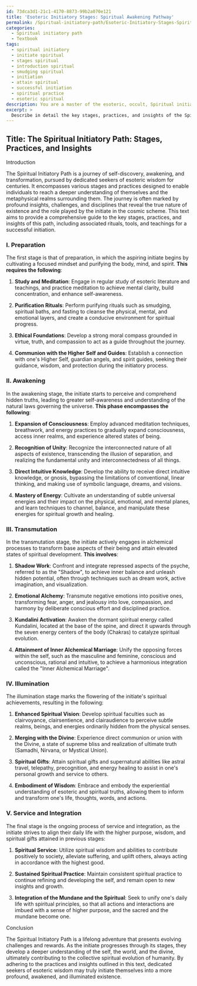 ```yaml
---
id: 73dca3d1-21c1-4170-8873-99b2a070e121
title: 'Esoteric Initiatory Stages: Spiritual Awakening Pathway'
permalink: /Spiritual-initiatory-path/Esoteric-Initiatory-Stages-Spiritual-Awakening-Pathway/
categories:
  - Spiritual initiatory path
  - Textbook
tags:
  - spiritual initiatory
  - initiate spiritual
  - stages spiritual
  - introduction spiritual
  - smudging spiritual
  - initiation
  - attain spiritual
  - successful initiation
  - spiritual practice
  - esoteric spiritual
description: You are a master of the esoteric, occult, Spiritual initiatory path and education, you have written many textbooks on the subject in ways that provide students with rich and deep understanding of the subject. You are being asked to write textbook-like sections on a topic and you do it with full context, explainability, and reliability in accuracy to the true facts of the topic at hand, in a textbook style that a student would easily be able to learn from, in a rich, engaging, and contextual way. Always include relevant context (such as formulas and history), related concepts, and in a way that someone can gain deep insights from.
excerpt: > 
  Describe in detail the key stages, practices, and insights of the Spiritual initiatory path as it would appear in a grimoire, lesson, or treatise for a dedicated student seeking deeper understanding of this occult domain. Include information on how one can progress, the challenges faced during each stage, and any rituals, tools, or teachings that are essential for a successful initiation.
---
```


## Title: The Spiritual Initiatory Path: Stages, Practices, and Insights

Introduction

The Spiritual Initiatory Path is a journey of self-discovery, awakening, and transformation, pursued by dedicated seekers of esoteric wisdom for centuries. It encompasses various stages and practices designed to enable individuals to reach a deeper understanding of themselves and the metaphysical realms surrounding them. The journey is often marked by profound insights, challenges, and disciplines that reveal the true nature of existence and the role played by the initiate in the cosmic scheme. This text aims to provide a comprehensive guide to the key stages, practices, and insights of this path, including associated rituals, tools, and teachings for a successful initiation.

### I. Preparation

The first stage is that of preparation, in which the aspiring initiate begins by cultivating a focused mindset and purifying the body, mind, and spirit. **This requires the following**:

1. **Study and Meditation**: Engage in regular study of esoteric literature and teachings, and practice meditation to achieve mental clarity, build concentration, and enhance self-awareness.

2. **Purification Rituals**: Perform purifying rituals such as smudging, spiritual baths, and fasting to cleanse the physical, mental, and emotional layers, and create a conducive environment for spiritual progress.

3. **Ethical Foundations**: Develop a strong moral compass grounded in virtue, truth, and compassion to act as a guide throughout the journey.

4. **Communion with the Higher Self and Guides**: Establish a connection with one's Higher Self, guardian angels, and spirit guides, seeking their guidance, wisdom, and protection during the initiatory process.

### II. Awakening

In the awakening stage, the initiate starts to perceive and comprehend hidden truths, leading to greater self-awareness and understanding of the natural laws governing the universe. **This phase encompasses the following**:

1. **Expansion of Consciousness**: Employ advanced meditation techniques, breathwork, and energy practices to gradually expand consciousness, access inner realms, and experience altered states of being.

2. **Recognition of Unity**: Recognize the interconnected nature of all aspects of existence, transcending the illusion of separation, and realizing the fundamental unity and interconnectedness of all things.

3. **Direct Intuitive Knowledge**: Develop the ability to receive direct intuitive knowledge, or gnosis, bypassing the limitations of conventional, linear thinking, and making use of symbolic language, dreams, and visions.

4. **Mastery of Energy**: Cultivate an understanding of subtle universal energies and their impact on the physical, emotional, and mental planes, and learn techniques to channel, balance, and manipulate these energies for spiritual growth and healing.

### III. Transmutation

In the transmutation stage, the initiate actively engages in alchemical processes to transform base aspects of their being and attain elevated states of spiritual development. **This involves**:

1. **Shadow Work**: Confront and integrate repressed aspects of the psyche, referred to as the "Shadow", to achieve inner balance and unleash hidden potential, often through techniques such as dream work, active imagination, and visualization.

2. **Emotional Alchemy**: Transmute negative emotions into positive ones, transforming fear, anger, and jealousy into love, compassion, and harmony by deliberate conscious effort and disciplined practice.

3. **Kundalini Activation**: Awaken the dormant spiritual energy called Kundalini, located at the base of the spine, and direct it upwards through the seven energy centers of the body (Chakras) to catalyze spiritual evolution.

4. **Attainment of Inner Alchemical Marriage**: Unify the opposing forces within the self, such as the masculine and feminine, conscious and unconscious, rational and intuitive, to achieve a harmonious integration called the "Inner Alchemical Marriage".

### IV. Illumination 

The illumination stage marks the flowering of the initiate's spiritual achievements, resulting in the following:
 
1. **Enhanced Spiritual Vision**: Develop spiritual faculties such as clairvoyance, clairsentience, and clairaudience to perceive subtle realms, beings, and energies ordinarily hidden from the physical senses.

2. **Merging with the Divine**: Experience direct communion or union with the Divine, a state of supreme bliss and realization of ultimate truth (Samadhi, Nirvana, or Mystical Union).

3. **Spiritual Gifts**: Attain spiritual gifts and supernatural abilities like astral travel, telepathy, precognition, and energy healing to assist in one's personal growth and service to others.

4. **Embodiment of Wisdom**: Embrace and embody the experiential understanding of esoteric and spiritual truths, allowing them to inform and transform one's life, thoughts, words, and actions.

### V. Service and Integration

The final stage is the ongoing process of service and integration, as the initiate strives to align their daily life with the higher purpose, wisdom, and spiritual gifts attained in previous stages:

1. **Spiritual Service**: Utilize spiritual wisdom and abilities to contribute positively to society, alleviate suffering, and uplift others, always acting in accordance with the highest good.

2. **Sustained Spiritual Practice**: Maintain consistent spiritual practice to continue refining and developing the self, and remain open to new insights and growth.

3. **Integration of the Mundane and the Spiritual**: Seek to unify one's daily life with spiritual principles, so that all actions and interactions are imbued with a sense of higher purpose, and the sacred and the mundane become one.

Conclusion

The Spiritual Initiatory Path is a lifelong adventure that presents evolving challenges and rewards. As the initiate progresses through its stages, they develop a deeper understanding of the self, the world, and the divine, ultimately contributing to the collective spiritual evolution of humanity. By adhering to the practices and insights outlined in this text, dedicated seekers of esoteric wisdom may truly initiate themselves into a more profound, awakened, and illuminated existence.
